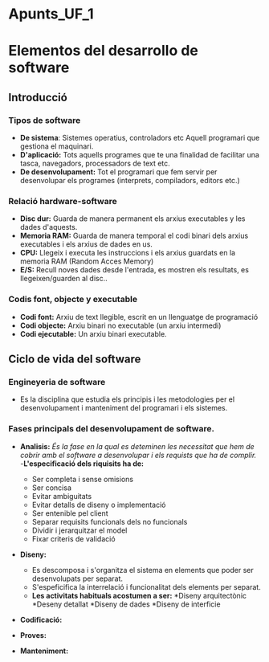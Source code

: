 # Apunts_UF_1
# Elementos del desarrollo de software
## Introducció
### Tipos de software
- **De sistema**: Sistemes operatius, controladors etc Aquell programari que gestiona el maquinari. 
- **D'aplicació:** Tots aquells programes que te una finalidad de facilitar una tasca, navegadors, processadors de text etc.
- **De desenvolupament:** Tot el programari que fem servir per desenvolupar els programes (interprets, compiladors, editors etc.)
### Relació hardware-software
- **Disc dur:** Guarda de manera permanent els arxius executables y les dades d'aquests. 
- **Memoria RAM:** Guarda de manera temporal el codi binari dels arxius executables i els arxius de dades en us. 
- **CPU:** Llegeix i executa les instruccions i els arxius guardats en la memoria RAM (Random Acces Memory)
- **E/S:** Recull noves dades desde l'entrada, es mostren els resultats, es llegeixen/guarden al disc..
### Codis font, objecte y executable
- **Codi font:** Arxiu de text llegible, escrit en un llenguatge de programació 
- **Codi objecte:** Arxiu binari no executable (un arxiu intermedi)
- **Codi ejecutable:** Un arxiu binari executable.

## Ciclo de vida del software
### Engineyeria de software
- Es la disciplina que estudia els principis i les metodologies per el desenvolupament i manteniment del programari i els sistemes.
### Fases principals del desenvolupament de software.
- **Analisis:**
 *És la fase en la qual es deteminen les necessitat que hem de cobrir amb el software a desenvolupar i els requists que ha de complir.*
-**L'especificació dels riquisits ha de:** 
  - Ser completa i sense omisions
  - Ser concisa
  - Evitar ambiguitats
  - Evitar  detalls de diseny o implementació
  - Ser entenible pel client
  - Separar requisits funcionals dels no funcionals
  - Dividir i jerarquitzar el model
  - Fixar criteris de validació
 

- **Diseny:**
  
  - Es descomposa i s'organitza el sistema en elements que poder ser desenvolupats per separat.
  - S'espeficifica la interrelació i funcionalitat dels elements per separat. 
  - **Les activitats habituals acostumen a ser:** 
    *Diseny arquitectònic
    *Deseny detallat
    *Diseny de dades
    *Diseny de interficie

- **Codificació:**
- **Proves:**
- **Manteniment:**




